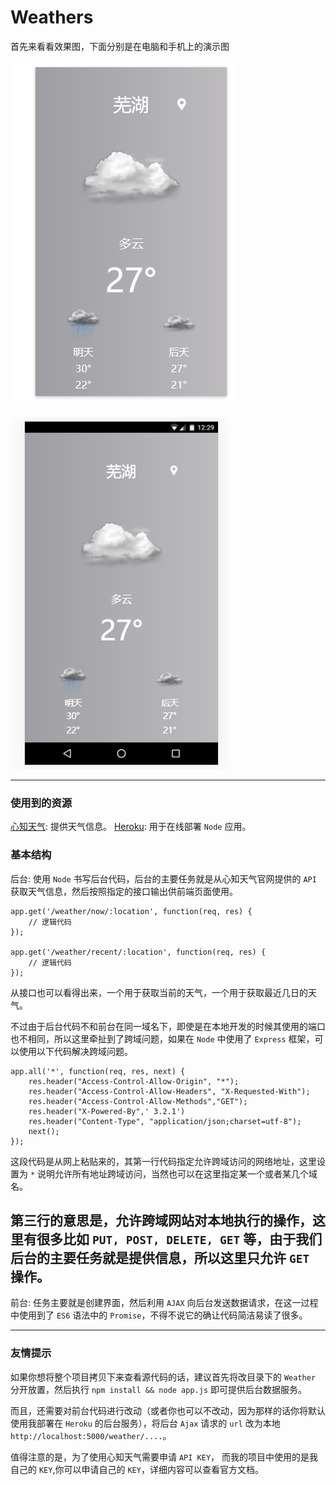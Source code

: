 # Weathers

首先来看看效果图，下面分别是在电脑和手机上的演示图

![image](https://github.com/hwaphon/Weather/blob/master/windows_disply.png)

![image](https://github.com/hwaphon/Weather/blob/master/phone_display.png)

---

### 使用到的资源

[心知天气](https://www.seniverse.com/): 提供天气信息。
[Heroku](http://heroku.com/): 用于在线部署 `Node` 应用。

### 基本结构

后台: 使用 `Node` 书写后台代码，后台的主要任务就是从心知天气官网提供的 `API` 获取天气信息，然后按照指定的接口输出供前端页面使用。

	app.get('/weather/now/:location', function(req, res) {
		// 逻辑代码
	});

	app.get('/weather/recent/:location', function(req, res) {
		// 逻辑代码
	});

从接口也可以看得出来，一个用于获取当前的天气，一个用于获取最近几日的天气。

不过由于后台代码不和前台在同一域名下，即使是在本地开发的时候其使用的端口也不相同，所以这里牵扯到了跨域问题，如果在 `Node` 中使用了 `Express` 框架，可以使用以下代码解决跨域问题。

	app.all('*', function(req, res, next) {
	    res.header("Access-Control-Allow-Origin", "*");
	    res.header("Access-Control-Allow-Headers", "X-Requested-With");
	    res.header("Access-Control-Allow-Methods","GET");
	    res.header("X-Powered-By",' 3.2.1')
	    res.header("Content-Type", "application/json;charset=utf-8");
	    next();
	});

这段代码是从网上粘贴来的，其第一行代码指定允许跨域访问的网络地址，这里设置为 `*` 说明允许所有地址跨域访问，当然也可以在这里指定某一个或者某几个域名。

第三行的意思是，允许跨域网站对本地执行的操作，这里有很多比如 `PUT, POST, DELETE, GET` 等，由于我们后台的主要任务就是提供信息，所以这里只允许 `GET` 操作。
---

前台: 任务主要就是创建界面，然后利用 `AJAX` 向后台发送数据请求，在这一过程中使用到了 `ES6` 语法中的 `Promise`，不得不说它的确让代码简洁易读了很多。

---

### 友情提示

如果你想将整个项目拷贝下来查看源代码的话，建议首先将改目录下的 `Weather` 分开放置，然后执行 `npm install && node app.js` 即可提供后台数据服务。

而且，还需要对前台代码进行改动（或者你也可以不改动，因为那样的话你将默认使用我部署在 `Heroku` 的后台服务），将后台 `Ajax` 请求的 `url` 改为本地 `http://localhost:5000/weather/....`。

值得注意的是，为了使用心知天气需要申请 `API KEY`， 而我的项目中使用的是我自己的 `KEY`,你可以申请自己的 `KEY`，详细内容可以查看官方文档。
